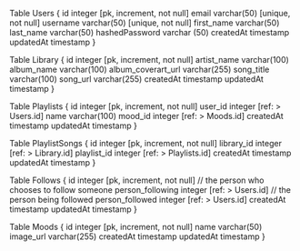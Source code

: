Table Users {
  id integer [pk, increment, not null]
  email varchar(50) [unique, not null]
  username varchar(50) [unique, not null]
  first_name varchar(50)
  last_name varchar(50)
  hashedPassword varchar (50)
  createdAt timestamp
  updatedAt timestamp
}

Table Library {
  id integer [pk, increment, not null]
  artist_name varchar(100)
  album_name varchar(100)
  album_coverart_url varchar(255)
  song_title varchar(100)
  song_url varchar(255)
  createdAt timestamp
  updatedAt timestamp
}

Table Playlists {
  id integer [pk, increment, not null]
  user_id integer [ref: > Users.id]
  name varchar(100)
  mood_id integer [ref: > Moods.id]
  createdAt timestamp
  updatedAt timestamp
}

Table PlaylistSongs {
  id integer [pk, increment, not null]
  library_id integer [ref: > Library.id]
  playlist_id integer [ref: > Playlists.id]
  createdAt timestamp
  updatedAt timestamp
}


Table Follows {
  id integer [pk, increment, not null]
  // the person who chooses to follow someone
  person_following integer [ref: > Users.id]
  // the person being followed
  person_followed integer [ref: > Users.id]
  createdAt timestamp
  updatedAt timestamp
}

Table Moods {
  id integer [pk, increment, not null]
  name varchar(50)
  image_url varchar(255)
  createdAt timestamp
  updatedAt timestamp
}